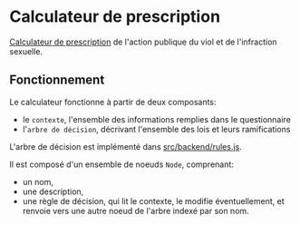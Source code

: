 # Calculateur de prescription

[Calculateur de prescription](https://eleurent.github.io/prescription/) de l'action publique du viol et de l'infraction sexuelle.

## Fonctionnement

Le calculateur fonctionne à partir de deux composants:

* le `contexte`, l'ensemble des informations remplies dans le questionnaire
* l'`arbre de décision`, décrivant l'ensemble des lois et leurs ramifications

L'arbre de décision est implémenté dans [src/backend/rules.js](src/backend/rules.js). 

Il est composé d'un ensemble de noeuds `Node`, comprenant:
* un nom,
* une description,
* une règle de décision, qui lit le contexte, le modifie éventuellement, et renvoie vers une autre noeud de l'arbre indexé par son nom.
